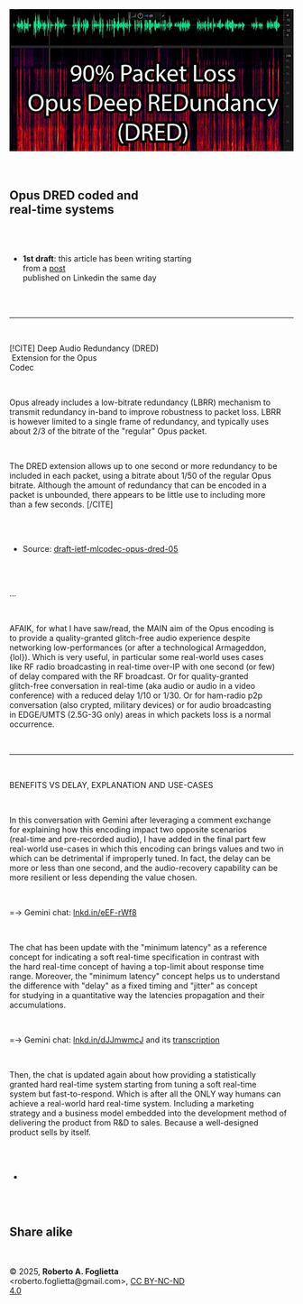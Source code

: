 <div id="firstdiv" created=":EN" style="max-width: 800px; margin: auto; white-space: pre-wrap; text-align: justify;">
<style>#printlink { display: inline; } @page { size: legal; margin: 0.50in 13.88mm 0.50in 13.88mm; zoom: 100%; } @media print { html { zoom: 100%; } }</style>

<div align="center"><img class="wbsketch paleinv" src="img/328-opus-coded-dred-and-real-time-systems.jpg" width="800"><br></div>

## Opus DRED coded and real-time systems

- **1st draft**: this article has been writing starting from a [post](https://www.linkedin.com/posts/robertofoglietta_modern-tech-tends-to-focus-on-moremore-activity-7342869559416184832-EytW) published on Linkedin the same day

---

[!CITE]
Deep Audio Redundancy (DRED)<br>
Extension for the Opus Codec<br>

Opus already includes a low-bitrate redundancy (LBRR) mechanism to transmit redundancy in-band to improve robustness to packet loss. LBRR is however limited to a single frame of redundancy, and typically uses about 2/3 of the bitrate of the "regular" Opus packet.

The DRED extension allows up to one second or more redundancy to be included in each packet, using a bitrate about 1/50 of the regular Opus bitrate. Although the amount of redundancy that can be encoded in a packet is unbounded, there appears to be little use to including more than a few seconds.
[/CITE]

- Source: [draft-ietf-mlcodec-opus-dred-05](https://lnkd.in/dNfYFZeS)

...

AFAIK, for what I have saw/read, the MAIN aim of the Opus encoding is to provide a quality-granted glitch-free audio experience despite networking low-performances (or after a technological Armageddon, {lol}). Which is very useful, in particular some real-world uses cases like RF radio broadcasting in real-time over-IP with one second (or few) of delay compared with the RF broadcast. Or for quality-granted glitch-free conversation in real-time (aka audio or audio in a video conference) with a reduced delay 1/10 or 1/30. Or for ham-radio p2p conversation (also crypted, military devices) or for audio broadcasting in EDGE/UMTS (2.5G-3G only) areas in which packets loss is a normal occurrence.

---

BENEFITS VS DELAY, EXPLANATION AND USE-CASES

In this conversation with Gemini after leveraging a comment exchange for explaining how this encoding impact two opposite scenarios (real-time and pre-recorded audio), I have added in the final part few real-world use-cases in which this encoding can brings values and two in which can be detrimental if improperly tuned. In fact, the delay can be more or less than one second, and the audio-recovery capability can be more resilient or less depending the value chosen.

=-> Gemini chat: [lnkd.in/eEF-rWf8](https://lnkd.in/eEF-rWf8)

The chat has been update with the "minimum latency" as a reference concept for indicating a soft real-time specification in contrast with the hard real-time concept of having a top-limit about response time range. Moreover, the "minimum latency" concept helps us to understand the difference with "delay" as a fixed timing and "jitter" as concept for studying in a quantitative way the latencies propagation and their accumulations.

=-> Gemini chat: [lnkd.in/dJJmwmcJ](https://lnkd.in/dJJmwmcJ) and its [transcription](data/328-opus-coded-dred-and-real-time-systems.txt#?target=_blank)

Then, the chat is updated again about how providing a statistically granted hard real-time system starting from tuning a soft real-time system but fast-to-respond. Which is after all the ONLY way humans can achieve a real-world hard real-time system. Including a marketing strategy and a business model embedded into the development method of delivering the product from R&D to sales. Because a well-designed product sells by itself. 

+

## Share alike

&copy; 2025, **Roberto A. Foglietta** &lt;roberto.foglietta<span>@</span>gmail.com&gt;, [CC BY-NC-ND 4.0](https://creativecommons.org/licenses/by-nc-nd/4.0/)

</div>

